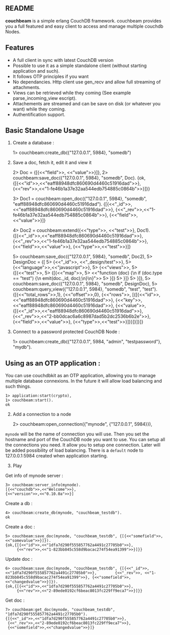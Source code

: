 ## README

**couchbeam** is a simple erlang CouchDB framework. couchbeam provides you a full featured and easy client to access and manage multiple couchdb Nodes.

## Features

* A full client in sync with latest CouchDB version
* Possible to use it as a simple standalone client (without starting application and such).
* It follows OTP principles if you want
* No dependancies. Http client use gen_recv and allow full streaming of attachments.
* Views can be retrieved while they coming (See example parse_incoming_view escript).
* Attachements are streamed and can be save on disk (or whatever you want) while they coming.
* Authentification support.


## Basic Standalone Usage 

1) Create a database :

    1> couchbeam:create_db({"127.0.0.1", 5984}, "somedb")

2) Save a doc, fetch it, edit it and view it

    2> Doc = {[{<<"field">>, <<"value">>}]},
    2> couchbeam:save_doc({"127.0.0.1", 5984}, "somedb", Doc).
    {ok,{[{<<"id">>,<<"eaff88948dfc860690d4460c51916dad">>},
          {<<"rev">>,<<"1-fe46b1a37e32aa544edb754885c0864b">>}]}}
          
    3> Doc1 = couchbeam:open_doc({"127.0.0.1", 5984}, "somedb", "eaff88948dfc860690d4460c51916dad").
    {[{<<"_id">>,<<"eaff88948dfc860690d4460c51916dad">>},
      {<<"_rev">>,<<"1-fe46b1a37e32aa544edb754885c0864b">>},
      {<<"field">>,<<"value">>}]}
      
    4> Doc2 = couchbeam:extend({<<"type">>, <<"test">>}, Doc1).
    {[{<<"_id">>,<<"eaff88948dfc860690d4460c51916dad">>},
      {<<"_rev">>,<<"1-fe46b1a37e32aa544edb754885c0864b">>},
      {<<"field">>,<<"value">>},
      {<<"type">>,<<"test">>}]}
      
    5> couchbeam:save_doc({"127.0.0.1", 5984}, "somedb", Doc2),
    5> DesignDoc = {[
    5>         {<<"_id">>, <<"_design/test">>},
    5>         {<<"language">>,<<"javascript">>},
    5>         {<<"views">>,
    5>             {[{<<"test">>,
    5>                 {[{<<"map">>,
    5>                     <<"function (doc) {\n if (doc.type == \"test\") {\n emit(doc._id, doc);\n}\n}">>
    5>                 }]}
    5>             }]}
    5>         }]},
    5> couchbeam:save_doc({"127.0.0.1", 5984}, "somedb", DesignDoc),
    5> couchbeam:query_view({"127.0.0.1", 5984}, "somedb", "test", "test").
    {[{<<"total_rows">>,1},
      {<<"offset">>,0},
      {<<"rows">>,
       [{[{<<"id">>,<<"eaff88948dfc860690d4460c51916dad">>},
          {<<"key">>,<<"eaff88948dfc860690d4460c51916dad">>},
          {<<"value">>,
           {[{<<"_id">>,<<"eaff88948dfc860690d4460c51916dad">>},
             {<<"_rev">>,<<"2-bb0dcac6a6c8987dad5b2dc2536b6b2e">>},
             {<<"field">>,<<"value">>},
             {<<"type">>,<<"test">>}]}}]}]}]}
             
3) Connect to a password protected CouchDB Node :

    1> couchbeam:create_db({"127.0.0.1", 5984, "admin", "testpassword"}, "mydb").
   
   
## Using as an OTP application :

You can use couchdbkit as an OTP application, allowing you to manage multiple database connexions. In the future it will allow load balancing and such things. 
  

	1> application:start(crypto),
	1> couchbeam:start().
	ok
	
2) Add a connection to a node
 
	2> couchbeam:open_connection({"mynode", {"127.0.0.1", 5984}}),

`mynode` will be the name of connection you will use. Then you set the hostname and port of the CouchDB node you want to use. You can setup all the connections you need. It allow you to setup one connection. Later will be added possibility of load balancing. There is a `default` node to 127.0.0.1:5984 created when application starting. 

3) Play 

Get info of mynode server :

	3> couchbeam:server_info(mynode).
	[{<<"couchdb">>,<<"Welcome">>},
 	{<<"version">>,<<"0.10.0a">>}]	

Create a db :

	4> couchbeam:create_db(mynode, "couchbeam_testdb").
	ok
	
Create a doc :

	5> couchbeam:save_doc(mynode, "couchbeam_testdb", {[{<<"somefield">>, <<"somevalue">>}]}).
	{ok,{[{<<"id">>,<<"1dfa7d290f555857762a4491c27705b0">>},
	     {<<"rev">>,<<"1-823bb845c558d9bacac274f54ea91399">>}]}}
	
Update doc :

	6> couchbeam:save_doc(mynode, "couchbeam_testdb", {[{<<"_id">>, <<"1dfa7d290f555857762a4491c27705b0">>}, 		{<<"_rev">>, <<"1-823bb845c558d9bacac274f54ea91399">>}, {<<"somefield">>, <<"changedvalue">>}]}).
	{ok,{[{<<"id">>,<<"1dfa7d290f555857762a4491c27705b0">>},
	     {<<"rev">>,<<"2-89ede0192cf6beac8013fc229ff9eca7">>}]}}
	
Get doc :
	
	7> couchbeam:get_doc(mynode, "couchbeam_testdb", "1dfa7d290f555857762a4491c27705b0").
	{[{<<"_id">>,<<"1dfa7d290f555857762a4491c27705b0">>},
	 {<<"_rev">>,<<"2-89ede0192cf6beac8013fc229ff9eca7">>},
	 {<<"somefield">>,<<"changedvalue">>}]}
	

